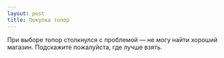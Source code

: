 ```yaml
---
layout: post 
title: Покупка топор 
--- 
```

При выборе топор столкнулся с проблемой — не могу найти хороший магазин. Подскажите пожалуйста, где лучше взять.